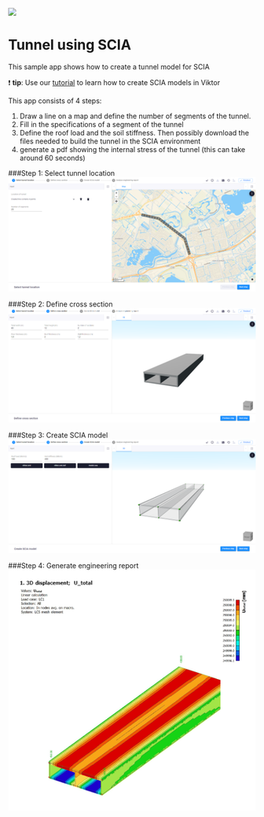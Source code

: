 ![](https://img.shields.io/badge/SDK-v14.0.0-blue) <Please check version is the same as specified in requirements.txt>

# Tunnel using SCIA
This sample app shows how to create a tunnel model for SCIA

❗ **tip**: Use our [tutorial](https://docs.viktor.ai/docs/guides/tutorials/scia-model) 
to learn how to create SCIA models in Viktor

This app consists of 4 steps:

1. Draw a line on a map and define the number of segments of the tunnel.
2. Fill in the specifications of a segment of the tunnel
3. Define the roof load and the soil stiffness. Then possibly download the files needed to build the tunnel in the SCIA environment
4. generate a pdf showing the internal stress of the tunnel (this can take around 60 seconds)

###Step 1: Select tunnel location
![](manifest/groene_boog_tunnel.png)

###Step 2: Define cross section
![](manifest/tunnel_segment.png)

###Step 3: Create SCIA model
![](manifest/tunnel_scia_model.png)

###Step 4: Generate engineering report
![](manifest/engineering_report.png)
